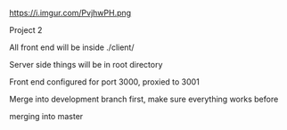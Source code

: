 https://i.imgur.com/PvjhwPH.png

Project 2

All front end will be inside ./client/

Server side things will be in root directory

Front end configured for port 3000, proxied to 3001

Merge into development branch first, make sure everything works before

merging into master
